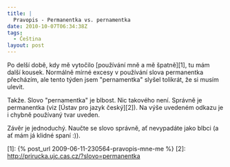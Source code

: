 ```yaml
---
title: |
  Pravopis - Permanentka vs. pernamentka
date: 2010-10-07T06:34:38Z
tags:
  - Čeština
layout: post
---
```

Po delší době, kdy mě vytočilo [používání mně a mě špatně][1], tu mám další kousek. Normálně mírné excesy v používání slova permanentka přecházím, ale tento týden jsem "pernamentka" slyšel tolikrát, že si musím ulevit.

Takže. Slovo "pernamentka" je blbost. Nic takového není. Správně je permanentka (viz [Ústav pro jazyk český][2]). Na výše uvedeném odkazu je i chybně používaný tvar uveden.

Závěr je jednoduchý. Naučte se slovo správně, ať nevypadáte jako blbci (a ať mám já klidné spaní :)).

[1]: {% post_url 2009-06-11-230564-pravopis-mne-me %}
[2]: http://prirucka.ujc.cas.cz/?slovo=permanentka